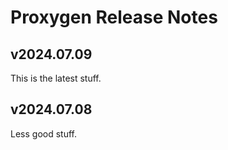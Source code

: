 # Proxygen Release Notes

## v2024.07.09

This is the latest stuff.

## v2024.07.08

Less good stuff.
